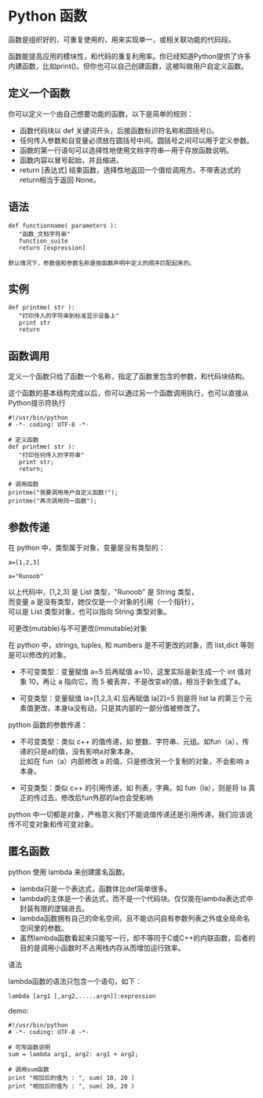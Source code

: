 # Python 函数

函数是组织好的，可重复使用的，用来实现单一，或相关联功能的代码段。

函数能提高应用的模块性，和代码的重复利用率。你已经知道Python提供了许多内建函数，比如print()。但你也可以自己创建函数，这被叫做用户自定义函数。

## 定义一个函数
你可以定义一个由自己想要功能的函数，以下是简单的规则：

- 函数代码块以 def 关键词开头，后接函数标识符名称和圆括号()。
- 任何传入参数和自变量必须放在圆括号中间。圆括号之间可以用于定义参数。
- 函数的第一行语句可以选择性地使用文档字符串—用于存放函数说明。
- 函数内容以冒号起始，并且缩进。
- return [表达式] 结束函数，选择性地返回一个值给调用方。不带表达式的return相当于返回 None。


## 语法

```
def functionname( parameters ):
   "函数_文档字符串"
   function_suite
   return [expression]
   
默认情况下，参数值和参数名称是按函数声明中定义的顺序匹配起来的。
```

## 实例

```
def printme( str ):
   "打印传入的字符串到标准显示设备上"
   print str
   return
```


## 函数调用

定义一个函数只给了函数一个名称，指定了函数里包含的参数，和代码块结构。

这个函数的基本结构完成以后，你可以通过另一个函数调用执行，也可以直接从Python提示符执行

```
#!/usr/bin/python
# -*- coding: UTF-8 -*-
 
# 定义函数
def printme( str ):
   "打印任何传入的字符串"
   print str;
   return;
 
# 调用函数
printme("我要调用用户自定义函数!");
printme("再次调用同一函数");
```

## 参数传递

在 python 中，类型属于对象，变量是没有类型的：
```
a=[1,2,3]
 
a="Runoob"
```
以上代码中，[1,2,3] 是 List 类型，"Runoob" 是 String 类型，  
而变量 a 是没有类型，她仅仅是一个对象的引用（一个指针），  
可以是 List 类型对象，也可以指向 String 类型对象。  

可更改(mutable)与不可更改(immutable)对象

在 python 中，strings, tuples, 和 numbers 是不可更改的对象，而 list,dict 等则是可以修改的对象。

- 不可变类型：变量赋值 a=5 后再赋值 a=10，这里实际是新生成一个 int 值对象 10，再让 a 指向它，而 5 被丢弃，不是改变a的值，相当于新生成了a。

- 可变类型：变量赋值 la=[1,2,3,4] 后再赋值 la[2]=5 则是将 list la 的第三个元素值更改，本身la没有动，只是其内部的一部分值被修改了。

python 函数的参数传递：

- 不可变类型：类似 c++ 的值传递，如 整数、字符串、元组。如fun（a），传递的只是a的值，没有影响a对象本身。  
  比如在 fun（a）内部修改 a 的值，只是修改另一个复制的对象，不会影响 a 本身。

- 可变类型：类似 c++ 的引用传递，如 列表，字典。如 fun（la），则是将 la 真正的传过去，修改后fun外部的la也会受影响

python 中一切都是对象，严格意义我们不能说值传递还是引用传递，我们应该说传不可变对象和传可变对象。


## 匿名函数

python 使用 lambda 来创建匿名函数。

- lambda只是一个表达式，函数体比def简单很多。
- lambda的主体是一个表达式，而不是一个代码块。仅仅能在lambda表达式中封装有限的逻辑进去。
- lambda函数拥有自己的命名空间，且不能访问自有参数列表之外或全局命名空间里的参数。
- 虽然lambda函数看起来只能写一行，却不等同于C或C++的内联函数，后者的目的是调用小函数时不占用栈内存从而增加运行效率。

语法

lambda函数的语法只包含一个语句，如下：

```
lambda [arg1 [,arg2,.....argn]]:expression
```
demo:
```
#!/usr/bin/python
# -*- coding: UTF-8 -*-
 
# 可写函数说明
sum = lambda arg1, arg2: arg1 + arg2;
 
# 调用sum函数
print "相加后的值为 : ", sum( 10, 20 )
print "相加后的值为 : ", sum( 20, 20 )
```


